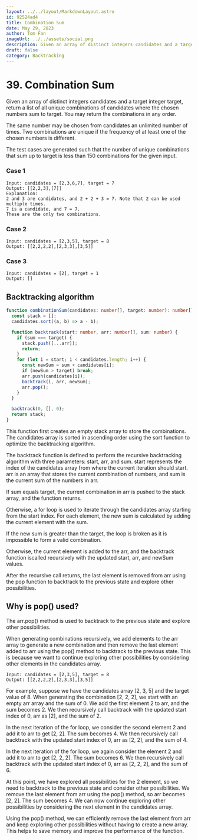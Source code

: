 ```yaml
---
layout: ../../layout/MarkdownLayout.astro
id: 92524ad4
title: Combination Sum
date: May 29, 2023
author: Tom Fan
imageUrl: ../../assets/social.png
description: Given an array of distinct integers candidates and a target integer target, return a list of all unique combinations of candidates where the chosen numbers sum to target. You may return the combinations in any order.
draft: false
category: Backtracking
---
```


# 39. Combination Sum

Given an array of distinct integers candidates and a target integer target, return a list of all unique combinations of candidates where the chosen numbers sum to target. You may return the combinations in any order.

The same number may be chosen from candidates an unlimited number of times. Two combinations are unique if the
frequency
of at least one of the chosen numbers is different.

The test cases are generated such that the number of unique combinations that sum up to target is less than 150 combinations for the given input.

### Case 1

```
Input: candidates = [2,3,6,7], target = 7
Output: [[2,2,3],[7]]
Explanation:
2 and 3 are candidates, and 2 + 2 + 3 = 7. Note that 2 can be used multiple times.
7 is a candidate, and 7 = 7.
These are the only two combinations.
```

### Case 2

```
Input: candidates = [2,3,5], target = 8
Output: [[2,2,2,2],[2,3,3],[3,5]]
```

### Case 3

```
Input: candidates = [2], target = 1
Output: []
```

## Backtracking algorithm

```typescript
function combinationSum(candidates: number[], target: number): number[][] {
  const stack = [];
  candidates.sort((a, b) => a - b);

  function backtrack(start: number, arr: number[], sum: number) {
    if (sum === target) {
      stack.push([...arr]);
      return;
    }
    for (let i = start; i < candidates.length; i++) {
      const newSum = sum + candidates[i];
      if (newSum > target) break;
      arr.push(candidates[i]);
      backtrack(i, arr, newSum);
      arr.pop();
    }
  }

  backtrack(0, [], 0);
  return stack;
}
```

This function first creates an empty stack array to store the combinations.
The candidates array is sorted in ascending order using the sort function to optimize the backtracking algorithm.

The backtrack function is defined to perform the recursive backtracking algorithm with three parameters: start, arr, and sum. start represents the index of the candidates array from where the current iteration should start. arr is an array that stores the current combination of numbers, and sum is the current sum of the numbers in arr.

If sum equals target, the current combination in arr is pushed to the stack array, and the function returns.

Otherwise, a for loop is used to iterate through the candidates array starting from the start index. For each element, the new sum is calculated by adding the current element with the sum.

If the new sum is greater than the target, the loop is broken as it is impossible to form a valid combination.

Otherwise, the current element is added to the arr, and the backtrack function iscalled recursively with the updated start, arr, and newSum values.

After the recursive call returns, the last element is removed from arr using the pop function to backtrack to the previous state and explore other possibilities.

## Why is pop() used?

The arr.pop() method is used to backtrack to the previous state and explore other possibilities.

When generating combinations recursively, we add elements to the arr array to generate a new combination and then remove the last element added to arr using the pop() method to backtrack to the previous state. This is because we want to continue exploring other possibilities by considering other elements in the candidates array.

```
Input: candidates = [2,3,5], target = 8
Output: [[2,2,2,2],[2,3,3],[3,5]]
```

For example, suppose we have the candidates array [2, 3, 5] and the target value of 8. When generating the combination [2, 2, 2], we start with an empty arr array and the sum of 0. We add the first element 2 to arr, and the sum becomes 2. We then recursively call backtrack with the updated start index of 0, arr as [2], and the sum of 2.

In the next iteration of the for loop, we consider the second element 2 and add it to arr to get [2, 2]. The sum becomes 4. We then recursively call backtrack with the updated start index of 0, arr as [2, 2], and the sum of 4.

In the next iteration of the for loop, we again consider the element 2 and add it to arr to get [2, 2, 2]. The sum becomes 6. We then recursively call backtrack with the updated start index of 0, arr as [2, 2, 2], and the sum of 6.

At this point, we have explored all possibilities for the 2 element, so we need to backtrack to the previous state and consider other possibilities. We remove the last element from arr using the pop() method, so arr becomes [2, 2]. The sum becomes 4. We can now continue exploring other possibilities by considering the next element in the candidates array.

Using the pop() method, we can efficiently remove the last element from arr and keep exploring other possibilities without having to create a new array. This helps to save memory and improve the performance of the function.
